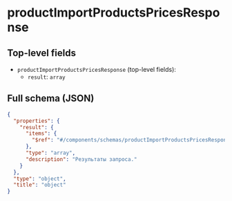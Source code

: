 # productImportProductsPricesResponse

## Top-level fields
- `productImportProductsPricesResponse` (top-level fields):
  - `result`: `array`

## Full schema (JSON)
```json
{
  "properties": {
    "result": {
      "items": {
        "$ref": "#/components/schemas/productImportProductsPricesResponseProcessResult"
      },
      "type": "array",
      "description": "Результаты запроса."
    }
  },
  "type": "object",
  "title": "object"
}
```
